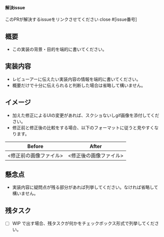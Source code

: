 #### 解決issue
このPRが解決するissueをリンクさせてください
close #[issue番号]

## 概要
- この実装の背景・目的を端的に書いてください。

## 実装内容
- レビューアーに伝えたい実装内容の情報を端的に書いてください。
- 概要だけで十分に伝えられると判断した場合は省略して構いません。

## イメージ
- 加えた修正によるUIの変更があれば、スクショないしgif画像を添付してください。
- 修正前と修正後の比較をする場合、以下のフォーマットに従うと見やすくなります。

|Before|After|
|---|---|
|<修正前の画像ファイル>|<修正後の画像ファイル>|

## 懸念点
- 実装内容に疑問点が残る部分があれば列挙してください。なければ省略して構いません。

## 残タスク
- [ ] WIP で出す場合、残タスクが何かをチェックボックス形式で列挙してください。

